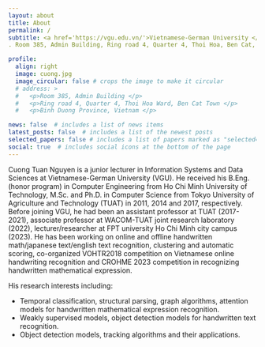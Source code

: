 ```yaml
---
layout: about
title: About
permalink: /
subtitle: <a href='https://vgu.edu.vn/'>Vietnamese-German University </a>
. Room 385, Admin Building, Ring road 4, Quarter 4, Thoi Hoa, Ben Cat, Binh Duong. cuong.nt2@vgu.edu.vn

profile:
  align: right
  image: cuong.jpg
  image_circular: false # crops the image to make it circular
  # address: >
  #   <p>Room 385, Admin Building </p>
  #   <p>Ring road 4, Quarter 4, Thoi Hoa Ward, Ben Cat Town </p>
  #   <p>Binh Duong Province, Vietnam </p>

news: false  # includes a list of news items
latest_posts: false  # includes a list of the newest posts
selected_papers: false # includes a list of papers marked as "selected={true}"
social: true  # includes social icons at the bottom of the page
---
```


Cuong Tuan Nguyen is a junior lecturer in Information Systems and Data Sciences at Vietnamese-German University (VGU). He received his B.Eng. (honor program) in Computer Engineering from Ho Chi Minh University of Technology, M.Sc. and Ph.D. in Computer Science from Tokyo University of Agriculture and Technology (TUAT) in 2011, 2014 and 2017, respectively. Before joining VGU, he had been an assistant professor at TUAT (2017-2021), associate professor at WACOM-TUAT joint research laboratory (2022), lecturer/researcher at FPT university Ho Chi Minh city campus (2023). He has been working on online and offline handwritten math/japanese text/english text recognition, clustering and automatic scoring, co-organized VOHTR2018 competition on Vietnamese online handwriting recognition and CROHME 2023 competition in recognizing handwritten mathematical expression.

His research interests including:
- Temporal classification, structural parsing, graph algorithms, attention models for handwritten mathematical expression recognition.
- Weakly supervised models, object detection models for handwritten text recognition.
- Object detection models, tracking algorithms and their applications. 


<!-- Link to your social media connections, too. This theme is set up to use [Font Awesome icons](http://fortawesome.github.io/Font-Awesome/) and [Academicons](https://jpswalsh.github.io/academicons/), like the ones below. Add your Facebook, Twitter, LinkedIn, Google Scholar, or just disable all of them. -->
